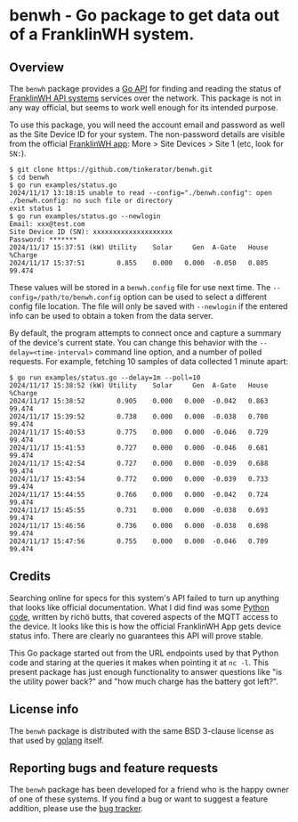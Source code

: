 # benwh - Go package to get data out of a FranklinWH system.

## Overview

The `benwh` package provides a [Go
API](https://pkg.go.dev/zappem.net/pub/net/benwh) for finding and
reading the status of [FranklinWH API
systems](https://www.franklinwh.com/) services over the network. This
package is not in any way official, but seems to work well enough for
its intended purpose.

To use this package, you will need the account email and password as
well as the Site Device ID for your system. The non-password details
are visible from the official [FranklinWH
app](https://www.franklinwh.com/support/articles/detail/how-can-i-download-the-franklinwh-app):
More > Site Devices > Site 1 (etc, look for `SN:`).

```
$ git clone https://github.com/tinkerator/benwh.git
$ cd benwh
$ go run examples/status.go
2024/11/17 13:18:15 unable to read --config="./benwh.config": open ./benwh.config: no such file or directory
exit status 1
$ go run examples/status.go --newlogin
Email: xxx@test.com
Site Device ID (SN): xxxxxxxxxxxxxxxxxxxx
Password: *******
2024/11/17 15:37:51 (kW) Utility    Solar     Gen  A-Gate   House  %Charge
2024/11/17 15:37:51        0.855    0.000   0.000  -0.050   0.805   99.474
```

These values will be stored in a `benwh.config` file for use next
time. The `--config=/path/to/benwh.config` option can be used to
select a different config file location. The file will only be saved
with `--newlogin` if the entered info can be used to obtain a token
from the data server.

By default, the program attempts to connect once and capture a summary
of the device's current state. You can change this behavior with the
`--delay=<time-interval>` command line option, and a number of polled
requests. For example, fetching 10 samples of data collected 1 minute
apart:

```
$ go run examples/status.go --delay=1m --poll=10
2024/11/17 15:38:52 (kW) Utility    Solar     Gen  A-Gate   House  %Charge
2024/11/17 15:38:52        0.905    0.000   0.000  -0.042   0.863   99.474
2024/11/17 15:39:52        0.738    0.000   0.000  -0.038   0.700   99.474
2024/11/17 15:40:53        0.775    0.000   0.000  -0.046   0.729   99.474
2024/11/17 15:41:53        0.727    0.000   0.000  -0.046   0.681   99.474
2024/11/17 15:42:54        0.727    0.000   0.000  -0.039   0.688   99.474
2024/11/17 15:43:54        0.772    0.000   0.000  -0.039   0.733   99.474
2024/11/17 15:44:55        0.766    0.000   0.000  -0.042   0.724   99.474
2024/11/17 15:45:55        0.731    0.000   0.000  -0.038   0.693   99.474
2024/11/17 15:46:56        0.736    0.000   0.000  -0.038   0.698   99.474
2024/11/17 15:47:56        0.755    0.000   0.000  -0.046   0.709   99.474
```

## Credits

Searching online for specs for this system's API failed to turn up
anything that looks like official documentation. What I did find was
some [Python code](https://github.com/richo/franklinwh-python),
written by richö butts, that covered aspects of the MQTT access to the
device. It looks like this is how the official FranklinWH App gets
device status info. There are clearly no guarantees this API will
prove stable.

This Go package started out from the URL endpoints used by that Python
code and staring at the queries it makes when pointing it at `nc
-l`. This present package has just enough functionality to answer
questions like "is the utility power back?" and "how much charge has
the battery got left?".

## License info

The `benwh` package is distributed with the same BSD 3-clause
license as that used by [golang](https://golang.org/LICENSE) itself.

## Reporting bugs and feature requests

The `benwh` package has been developed for a friend who is the happy
owner of one of these systems.  If you find a bug or want to suggest a
feature addition, please use the [bug
tracker](https://github.com/tinkerator/benwh/issues).
